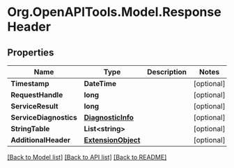 # Org.OpenAPITools.Model.ResponseHeader

## Properties

Name | Type | Description | Notes
------------ | ------------- | ------------- | -------------
**Timestamp** | **DateTime** |  | [optional] 
**RequestHandle** | **long** |  | [optional] 
**ServiceResult** | **long** |  | [optional] 
**ServiceDiagnostics** | [**DiagnosticInfo**](DiagnosticInfo.md) |  | [optional] 
**StringTable** | **List&lt;string&gt;** |  | [optional] 
**AdditionalHeader** | [**ExtensionObject**](ExtensionObject.md) |  | [optional] 

[[Back to Model list]](../README.md#documentation-for-models) [[Back to API list]](../README.md#documentation-for-api-endpoints) [[Back to README]](../README.md)

